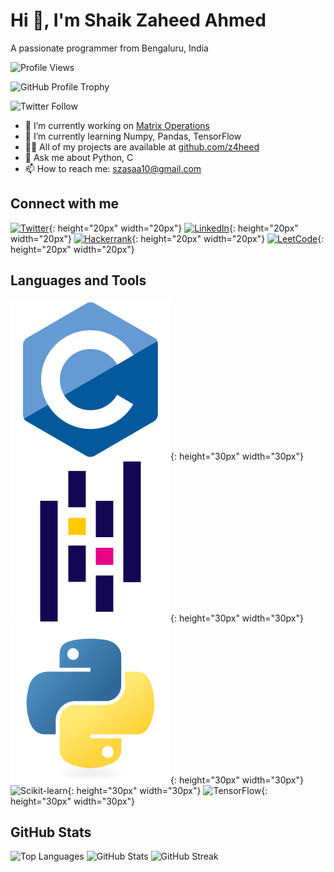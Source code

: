 # Hi 👋, I'm Shaik Zaheed Ahmed
A passionate programmer from Bengaluru, India

![Profile Views](https://komarev.com/ghpvc/?username=z4heed&label=Profile%20views&color=0e75b6&style=flat)

![GitHub Profile Trophy](https://github-profile-trophy.vercel.app/?username=z4heed)

![Twitter Follow](https://img.shields.io/twitter/follow/i_zap4ever?logo=twitter&style=for-the-badge)

- 🔭 I’m currently working on [Matrix Operations](https://github.com/z4heed/matrixOP.git)
- 🌱 I’m currently learning Numpy, Pandas, TensorFlow
- 👨‍💻 All of my projects are available at [github.com/z4heed](https://github.com/z4heed)
- 💬 Ask me about Python, C
- 📫 How to reach me: [szasaa10@gmail.com](mailto:szasaa10@gmail.com)

## Connect with me
[![Twitter](https://raw.githubusercontent.com/rahuldkjain/github-profile-readme-generator/master/src/images/icons/Social/twitter.svg)](https://twitter.com/i_zap4ever){: height="20px" width="20px"}
[![LinkedIn](https://raw.githubusercontent.com/rahuldkjain/github-profile-readme-generator/master/src/images/icons/Social/linked-in-alt.svg)](https://linkedin.com/in/z4heed){: height="20px" width="20px"}
[![Hackerrank](https://raw.githubusercontent.com/rahuldkjain/github-profile-readme-generator/master/src/images/icons/Social/hackerrank.svg)](https://www.hackerrank.com/@szasaa10){: height="20px" width="20px"}
[![LeetCode](https://raw.githubusercontent.com/rahuldkjain/github-profile-readme-generator/master/src/images/icons/Social/leet-code.svg)](https://www.leetcode.com/z4heed){: height="20px" width="20px"}

## Languages and Tools
![C](https://raw.githubusercontent.com/devicons/devicon/master/icons/c/c-original.svg){: height="30px" width="30px"}
![Pandas](https://raw.githubusercontent.com/devicons/devicon/2ae2a900d2f041da66e950e4d48052658d850630/icons/pandas/pandas-original.svg){: height="30px" width="30px"}
![Python](https://raw.githubusercontent.com/devicons/devicon/master/icons/python/python-original.svg){: height="30px" width="30px"}
![Scikit-learn](https://upload.wikimedia.org/wikipedia/commons/0/05/Scikit_learn_logo_small.svg){: height="30px" width="30px"}
![TensorFlow](https://www.vectorlogo.zone/logos/tensorflow/tensorflow-icon.svg){: height="30px" width="30px"}

## GitHub Stats
![Top Languages](https://github-readme-stats.vercel.app/api/top-langs/?username=z4heed&layout=compact)
![GitHub Stats](https://github-readme-stats.vercel.app/api/?username=z4heed&show_icons=true)
![GitHub Streak](https://github-readme-streak-stats.herokuapp.com/?user=z4heed)
